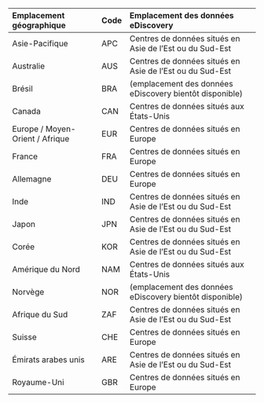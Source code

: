 
|  Emplacement géographique               |  Code  |  Emplacement des données eDiscovery        |
|:----------------------------|:-------|:---------------------------------|
|Asie-Pacifique                 |APC     |Centres de données situés en Asie de l’Est ou du Sud-Est|
|Australie                    |AUS     |Centres de données situés en Asie de l’Est ou du Sud-Est|
|Brésil                       |BRA     |(emplacement des données eDiscovery bientôt disponible)|
|Canada                       |CAN     |Centres de données situés aux États-Unis                    |
|Europe / Moyen-Orient / Afrique|EUR     |Centres de données situés en Europe                |
|France                       |FRA     |Centres de données situés en Europe                |
|Allemagne                      |DEU     |Centres de données situés en Europe                |
|Inde                        |IND     |Centres de données situés en Asie de l’Est ou du Sud-Est|
|Japon                        |JPN     |Centres de données situés en Asie de l’Est ou du Sud-Est|
|Corée                        |KOR     |Centres de données situés en Asie de l’Est ou du Sud-Est|
|Amérique du Nord                |NAM     |Centres de données situés aux États-Unis                    |
|Norvège                       |NOR     |(emplacement des données eDiscovery bientôt disponible)|
|Afrique du Sud                 |ZAF     |Centres de données situés en Asie de l’Est ou du Sud-Est|
|Suisse                  |CHE     |Centres de données situés en Europe                |
|Émirats arabes unis         |ARE     |Centres de données situés en Asie de l’Est ou du Sud-Est|
|Royaume-Uni               |GBR     |Centres de données situés en Europe                |

